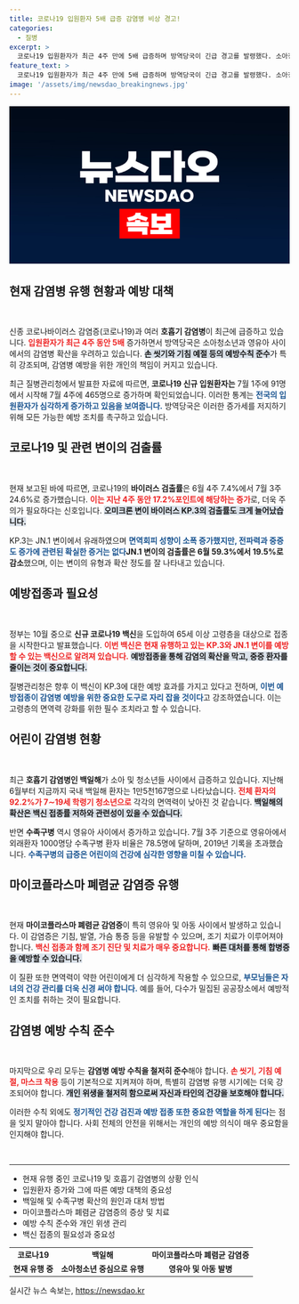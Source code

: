 ```yaml
---
title: 코로나19 입원환자 5배 급증 감염병 비상 경고!
categories:
  - 질병
excerpt: >
  코로나19 입원환자가 최근 4주 만에 5배 급증하며 방역당국이 긴급 경고를 발령했다. 소아청소년 감염병 유행도 심각해져 예방수칙 준수가 절실하다. 여름철 감염병 확산 막기 위한 대응을 주목하라!
feature_text: >
  코로나19 입원환자가 최근 4주 만에 5배 급증하며 방역당국이 긴급 경고를 발령했다. 소아청소년 감염병 유행도 심각해져 예방수칙 준수가 절실하다. 여름철 감염병 확산 막기 위한 대응을 주목하라!
image: '/assets/img/newsdao_breakingnews.jpg'
---
```


<p><img src="/assets/img/newsdao_breakingnews.jpg" alt="firstkoreanews 속보" /></p>

<h2 data-ke-size="size26">현재 감염병 유행 현황과 예방 대책</h2>

<p data-ke-size="size16">&nbsp;</p>  

<p>신종 코로나바이러스 감염증(코로나19)과 여러 <strong>호흡기 감염병</strong>이 최근에 급증하고 있습니다. <b><span style="color: #ee2323;">입원환자가 최근 4주 동안 5배</span></b> 증가하면서 방역당국은 소아청소년과 영유아 사이에서의 감염병 확산을 우려하고 있습니다. <b><span style="background-color: #21538527;">손 씻기와 기침 예절 등의 예방수칙 준수</span></b>가 특히 강조되며, 감염병 예방을 위한 개인의 책임이 커지고 있습니다. </p>

<p>최근 질병관리청에서 발표한 자료에 따르면, <strong>코로나19 신규 입원환자는</strong> 7월 1주에 91명에서 시작해 7월 4주에 465명으로 증가하며 확인되었습니다. 이러한 통계는 <b><span style="color: #1a5490;">전국의 입원환자가 심각하게 증가하고 있음을 보여줍니다.</span></b> 방역당국은 이러한 증가세를 저지하기 위해 모든 가능한 예방 조치를 촉구하고 있습니다.</p>

<h2 data-ke-size="size26">코로나19 및 관련 변이의 검출률</h2>

<p data-ke-size="size16">&nbsp;</p>  

<p>현재 보고된 바에 따르면, 코로나19의 <strong>바이러스 검출률</strong>은 6월 4주 7.4%에서 7월 3주 24.6%로 증가했습니다. <b><span style="color: #ee2323;">이는 지난 4주 동안 17.2%포인트에 해당하는 증가</span></b>로, 더욱 주의가 필요하다는 신호입니다. <b><span style="background-color: #21538527;">오미크론 변이 바이러스 KP.3의 검출률도 크게 늘어났습니다.</span></b> </p>

<p>KP.3는 JN.1 변이에서 유래하였으며 <b><span style="color: #1a5490;">면역회피 성향이 소폭 증가했지만, 전파력과 중증도 증가에 관련된 확실한 증거는 없다</span></b는 분석이 있습니다. 특히, <b>JN.1 변이의 검출률은 6월 59.3%에서 19.5%로 감소</b>했으며, 이는 변이의 유형과 확산 정도를 잘 나타내고 있습니다. </p>

<h2 data-ke-size="size26">예방접종과 필요성</h2>

<p data-ke-size="size16">&nbsp;</p>  

<p>정부는 10월 중으로 <strong>신규 코로나19 백신</strong>을 도입하여 65세 이상 고령층을 대상으로 접종을 시작한다고 발표했습니다. <b><span style="color: #ee2323;">이번 백신은 현재 유행하고 있는 KP.3와 JN.1 변이를 예방할 수 있는 백신으로 알려져 있습니다.</span></b> <b><span style="background-color: #21538527;">예방접종을 통해 감염의 확산을 막고, 중증 환자를 줄이는 것이 중요합니다.</span></b> </p>

<p>질병관리청은 향후 이 백신이 KP.3에 대한 예방 효과를 가지고 있다고 전하며, <b><span style="color: #1a5490;">이번 예방접종이 감염병 예방을 위한 중요한 도구로 자리 잡을 것이다</span></b>고 강조하였습니다. 이는 고령층의 면역력 강화를 위한 필수 조치라고 할 수 있습니다.</p>

<h2 data-ke-size="size26">어린이 감염병 현황</h2>

<p data-ke-size="size16">&nbsp;</p>  

<p>최근 <strong>호흡기 감염병인 백일해</strong>가 소아 및 청소년들 사이에서 급증하고 있습니다. 지난해 6월부터 지금까지 국내 백일해 환자는 1만5천167명으로 나타났습니다. <b><span style="color: #ee2323;">전체 환자의 92.2%가 7∼19세 학령기 청소년으로</span></b> 각각의 면역력이 낮아진 것 같습니다. <b><span style="background-color: #21538527;">백일해의 확산은 백신 접종률 저하와 관련성이 있을 수 있습니다.</span></b></p>

<p>반면 <strong>수족구병</strong> 역시 영유아 사이에서 증가하고 있습니다. 7월 3주 기준으로 영유아에서 외래환자 1000명당 수족구병 환자 비율은 78.5명에 달하며, 2019년 기록을 초과했습니다. <b><span style="color: #1a5490;">수족구병의 급증은 어린이의 건강에 심각한 영향을 미칠 수 있습니다.</span></b> </p>

<h2 data-ke-size="size26">마이코플라스마 폐렴균 감염증 유행</h2>

<p data-ke-size="size16">&nbsp;</p>  

<p>현재 <strong>마이코플라스마 폐렴균 감염증</strong>이 특히 영유아 및 아동 사이에서 발생하고 있습니다. 이 감염증은 기침, 발열, 가슴 통증 등을 유발할 수 있으며, 조기 치료가 이루어져야 합니다. <b><span style="color: #ee2323;">백신 접종과 함께 조기 진단 및 치료가 매우 중요합니다.</span></b> <b><span style="background-color: #21538527;">빠른 대처를 통해 합병증을 예방할 수 있습니다.</span></b></p>

<p>이 질환 또한 면역력이 약한 어린이에게 더 심각하게 작용할 수 있으므로, <b><span style="color: #1a5490;">부모님들은 자녀의 건강 관리를 더욱 신경 써야 합니다.</span></b> 예를 들어, 다수가 밀집된 공공장소에서 예방적인 조치를 취하는 것이 필요합니다.</p>

<h2 data-ke-size="size26">감염병 예방 수칙 준수</h2>

<p data-ke-size="size16">&nbsp;</p>  

<p>마지막으로 우리 모두는 <strong>감염병 예방 수칙을 철저히 준수</strong>해야 합니다. <b><span style="color: #ee2323;">손 씻기, 기침 예절, 마스크 착용</span></b> 등이 기본적으로 지켜져야 하며, 특별히 감염병 유행 시기에는 더욱 강조되어야 합니다. <b><span style="background-color: #21538527;">개인 위생을 철저히 함으로써 자신과 타인의 건강을 보호해야 합니다.</span></b></p>

<p>이러한 수칙 외에도 <b><span style="color: #1a5490;">정기적인 건강 검진과 예방 접종 또한 중요한 역할을 하게 된다</span></b>는 점을 잊지 말아야 합니다. 사회 전체의 안전을 위해서는 개인의 예방 의식이 매우 중요함을 인지해야 합니다.<p data-ke-size="size16">&nbsp;</p>  </p>

<hr>   

<ul>
    <li>현재 유행 중인 코로나19 및 호흡기 감염병의 상황 인식</li>
    <li>입원환자 증가와 그에 따른 예방 대책의 중요성</li>
    <li>백일해 및 수족구병 확산의 원인과 대처 방법</li>
    <li>마이코플라스마 폐렴균 감염증의 증상 및 치료</li>
    <li>예방 수칙 준수와 개인 위생 관리</li>
    <li>백신 접종의 필요성과 중요성</li>
</ul>

<table>
    <tr>
        <td style="text-align: center; height: 17px;"><b>코로나19</b></td>
        <td style="text-align: center; height: 17px;"><b>백일해</b></td>
        <td style="text-align: center; height: 17px;"><b>마이코플라스마 폐렴균 감염증</b></td>
    </tr>
    <tr>
        <td style="text-align: center; height: 17px;"><b>현재 유행 중</b></td>
        <td style="text-align: center; height: 17px;"><b>소아청소년 중심으로 유행</b></td>
        <td style="text-align: center; height: 17px;"><b>영유아 및 아동 발병</b></td>
    </tr>
</table>
실시간 뉴스 속보는, <a href="https://newsdao.kr" rel="dofollow">https://newsdao.kr</a>



